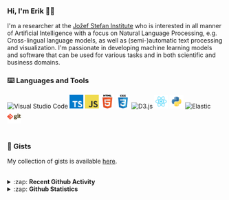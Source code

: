### Hi, I'm Erik 👋🏼 

I'm a researcher at the [Jožef Stefan Institute][job] who is interested in all manner of Artificial Intelligence with a focus on Natural Language Processing, e.g. Cross-lingual language models, as well as (semi-)automatic text processing and visualization. I'm passionate in developing machine learning models and software that can be used for various tasks and in both scientific and business domains.


### ⌨️ Languages and Tools

<div styles="display: flex; flex-direction: row; flex-wrap: wrap;">
<img height="32" styles="margin: 10px;" alt="Visual Studio Code" src="https://upload.wikimedia.org/wikipedia/commons/thumb/2/2d/Visual_Studio_Code_1.18_icon.svg/1028px-Visual_Studio_Code_1.18_icon.svg.png" />   
<img height="32" styles="margin: 10px;" alt="TypeScript" src="https://raw.githubusercontent.com/github/explore/80688e429a7d4ef2fca1e82350fe8e3517d3494d/topics/typescript/typescript.png" /> 
<img height="32" styles="margin: 10px;" alt="JavaScript" src="https://raw.githubusercontent.com/github/explore/80688e429a7d4ef2fca1e82350fe8e3517d3494d/topics/javascript/javascript.png" />
<img height="32" styles="margin: 10px;" alt="HTML5" src="https://raw.githubusercontent.com/github/explore/80688e429a7d4ef2fca1e82350fe8e3517d3494d/topics/html/html.png" />
<img height="32" styles="margin: 10px;" alt="CSS" src="https://raw.githubusercontent.com/github/explore/80688e429a7d4ef2fca1e82350fe8e3517d3494d/topics/css/css.png" />
<img height="32" styles="margin: 10px;" alt="D3.js" src="https://camo.githubusercontent.com/722a5cc12c7d40231ebeb8ca6facdc8547e2abf7/68747470733a2f2f64336a732e6f72672f6c6f676f2e737667" />
<img height="32" styles="margin: 10px;" alt="React" src="https://raw.githubusercontent.com/github/explore/80688e429a7d4ef2fca1e82350fe8e3517d3494d/topics/react/react.png" />
<img height="32" styles="margin: 10px;" alt="Python" src="https://raw.githubusercontent.com/github/explore/80688e429a7d4ef2fca1e82350fe8e3517d3494d/topics/python/python.png" />
<img height="32" styles="margin: 10px;" alt="Elastic" src="https://avatars0.githubusercontent.com/u/6764390?s=200&v=4" />
<img height="32" styles="margin: 10px;" alt="Git" src="https://raw.githubusercontent.com/github/explore/80688e429a7d4ef2fca1e82350fe8e3517d3494d/topics/git/git.png" />
</div>

<br />


### 🔖 Gists
My collection of gists is available [here][gists].

<br />

<details>
  <summary>:zap: <b>Recent Github Activity</b></summary>
  
<!--START_SECTION:activity-->
1. 🎉 Merged PR [#17](https://github.com/Infominer-JSI/infominer-backend/pull/17) in [Infominer-JSI/infominer-backend](https://github.com/Infominer-JSI/infominer-backend)
2. 💪 Opened PR [#17](https://github.com/Infominer-JSI/infominer-backend/pull/17) in [Infominer-JSI/infominer-backend](https://github.com/Infominer-JSI/infominer-backend)
3. 🗣 Commented on [#6](https://github.com/Infominer-JSI/infominer-backend/issues/6) in [Infominer-JSI/infominer-backend](https://github.com/Infominer-JSI/infominer-backend)
4. 🎉 Merged PR [#16](https://github.com/Infominer-JSI/infominer-backend/pull/16) in [Infominer-JSI/infominer-backend](https://github.com/Infominer-JSI/infominer-backend)
5. 💪 Opened PR [#16](https://github.com/Infominer-JSI/infominer-backend/pull/16) in [Infominer-JSI/infominer-backend](https://github.com/Infominer-JSI/infominer-backend)
<!--END_SECTION:activity-->

</details>

<details>
  <summary>:zap: <b>Github Statistics</b></summary>
  
  <img align="left" alt="codeSTACKr's Github Stats" src="https://github-readme-stats.vercel.app/api?username=eriknovak&show_icons=true&theme=buefy&hide_border=true" />

</details>

[job]: https://ailab.ijs.si/
[gists]: https://gist.github.com/ErikNovak
